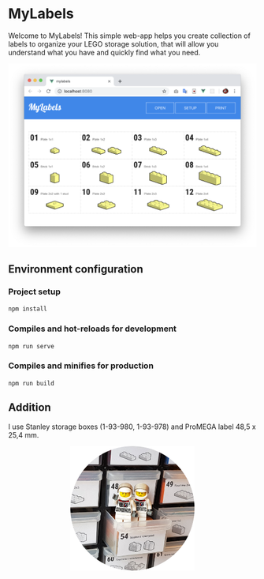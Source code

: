 # MyLabels

Welcome to MyLabels! This simple web-app helps you create collection of labels to organize your LEGO storage solution, that will allow you understand what you have and quickly find what you need.

![screenshot](/screenshot.png)


## Environment configuration

### Project setup
```
npm install
```

### Compiles and hot-reloads for development
```
npm run serve
```

### Compiles and minifies for production
```
npm run build
```


## Addition

I use Stanley storage boxes (1-93-980, 1-93-978) and ProMEGA label 48,5 х 25,4 mm.

<p align="center">
  <img src="/result.jpg" width="50%">
</p>
